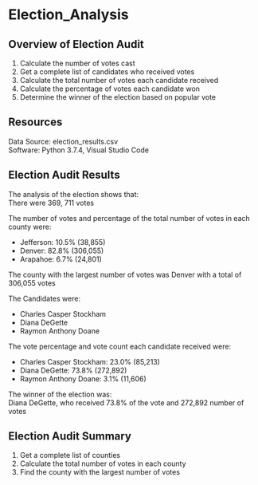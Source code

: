 # Election_Analysis
## Overview of Election Audit
1) Calculate the number of votes cast
2) Get a complete list of candidates who received votes
3) Calculate the total number of votes each candidate received
4) Calculate the percentage of votes each candidate won
5) Determine the winner of the election based on popular vote


## Resources
Data Source: election_results.csv<br>
Software: Python 3.7.4, Visual Studio Code

## Election Audit Results
The analysis of the election shows that:<br>
There were 369, 711 votes <br>

The number of votes and percentage of the total number of votes in each county were:

* Jefferson: 10.5% (38,855)
* Denver: 82.8% (306,055)
* Arapahoe: 6.7% (24,801)

The county with the largest number of votes was Denver with a total of 306,055 votes

The Candidates were: <br>
* Charles Casper Stockham
* Diana DeGette
* Raymon Anthony Doane

The vote percentage and vote count each candidate received were:
* Charles Casper Stockham: 23.0% (85,213)
* Diana DeGette: 73.8% (272,892)
* Raymon Anthony Doane: 3.1% (11,606)

The winner of the election was:<br>
Diana DeGette, who received 73.8% of the vote and 272,892 number of votes

## Election Audit Summary
1) Get a complete list of counties<br>
2) Calculate the total number of votes in each county<br>
3) Find the county with the largest number of votes<br>



